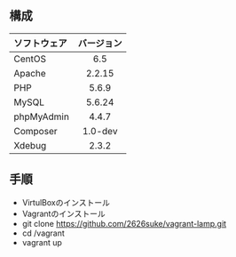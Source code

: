## 構成
|ソフトウェア|バージョン|
|:--|:-:|
|CentOS|6.5|
|Apache|2.2.15|
|PHP|5.6.9|
|MySQL|5.6.24|
|phpMyAdmin|4.4.7|
|Composer|1.0-dev|
|Xdebug|2.3.2|

## 手順
+ VirtulBoxのインストール
+ Vagrantのインストール
+ git clone https://github.com/2626suke/vagrant-lamp.git
+ cd /vagrant
+ vagrant up
